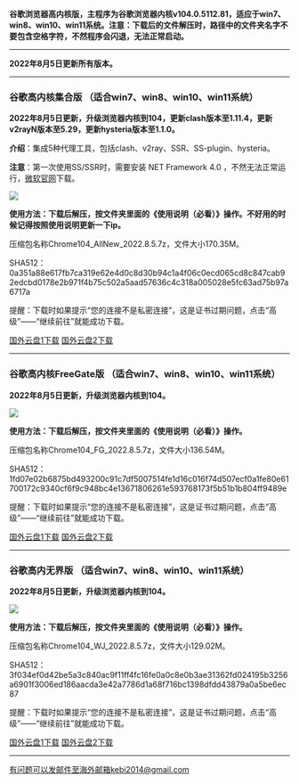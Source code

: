 **谷歌浏览器高内核版，主程序为谷歌浏览器内核v104.0.5112.81，适应于win7、win8、win10、win11系统。注意：下载后的文件解压时，路径中的文件夹名字不要包含空格字符，不然程序会闪退，无法正常启动。**

***

**2022年8月5日更新所有版本。**

***

### 谷歌高内核集合版  （适合win7、win8、win10、win11系统）

**2022年8月5日更新，升级浏览器内核到104，更新clash版本至1.11.4，更新v2rayN版本至5.29，更新hysteria版本至1.1.0。**

**介绍**：集成5种代理工具，包括clash、v2ray、SSR、SS-plugin、hysteria。

**注意**：第一次使用SS/SSR时，需要安装 NET Framework 4.0 ，不然无法正常运行，[微软官网](https://www.microsoft.com/zh-cn/download/details.aspx?id=17718)下载。

![](https://fastly.jsdelivr.net/gh/Alvin9999/pac2/softimag/chrome1020528.png)

**使用方法：下载后解压，按文件夹里面的《使用说明（必看）》操作。不好用的时候记得按照使用说明更新一下ip。**

压缩包名称Chrome104_AllNew_2022.8.5.7z，文件大小170.35M。

SHA512：0a351a88e617fb7ca319e62e4d0c8d30b94c1a4f06c0ecd065cd8c847cab92edcbd0178e2b971f4b75c502a5aad57636c4c318a005028e5fc63ad75b97a6717a

提醒：下载时如果提示“您的连接不是私密连接”，这是证书过期问题，点击“高级”——“继续前往”就能成功下载。

[国外云盘1下载](https://tr601.free4444.xyz/Chrome104_AllNew_2022.8.5.7z) 
[国外云盘2下载](https://tr201.free4444.xyz/Chrome104_AllNew_2022.8.5.7z) 
***

### 谷歌高内核FreeGate版  （适合win7、win8、win10、win11系统）

**2022年8月5日更新，升级浏览器内核到104。**

![](https://fastly.jsdelivr.net/gh/Alvin9999/pac2/softimag/chrome9611282.PNG)

**使用方法：下载后解压，按文件夹里面的《使用说明（必看）》操作。**

压缩包名称Chrome104_FG_2022.8.5.7z，文件大小136.54M。

SHA512：1fd07e02b6875bd493200c91c7df5007514fe1d16c016f74d507ecf0a1fe80e61700172c9340cf6f9c948bc4e13671806261e593768173f5b51b1b804ff9489e

提醒：下载时如果提示“您的连接不是私密连接”，这是证书过期问题，点击“高级”——“继续前往”就能成功下载。

[国外云盘1下载](https://tr601.free4444.xyz/Chrome104_FG_2022.8.5.7z) 
[国外云盘2下载](https://tr201.free4444.xyz/Chrome104_FG_2022.8.5.7z) 

***

### 谷歌高内无界版  （适合win7、win8、win10、win11系统）

**2022年8月5日更新，升级浏览器内核到104。**

![](https://fastly.jsdelivr.net/gh/Alvin9999/pac2/softimag/chrome9611283.PNG)

**使用方法：下载后解压，按文件夹里面的《使用说明（必看）》操作。**

压缩包名称Chrome104_WJ_2022.8.5.7z，文件大小129.02M。

SHA512：3f034ef0d42be5a3c840ac9f11ff4fc16fe0a0c8e0b3ae31362fd024195b3256a6901f3006ed186aacda3e42a7786d1a68f716bc1398dfdd43879a0a5be6ec87

提醒：下载时如果提示“您的连接不是私密连接”，这是证书过期问题，点击“高级”——“继续前往”就能成功下载。

[国外云盘1下载](https://tr601.free4444.xyz/Chrome104_WJ_2022.8.5.7z) 
[国外云盘2下载](https://tr201.free4444.xyz/Chrome104_WJ_2022.8.5.7z) 


***

有问题可以发邮件至海外邮箱kebi2014@gmail.com
